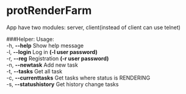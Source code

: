 # protRenderFarm
App have two modules: server, client(instead of client can use telnet)

###Helper:
Usage: </br>
-h, **--help**           Show help message </br>
-l, **--login**          Log in **(-l user password)** </br>
-r, **--reg**            Registration **(-r user password)** </br>
-n, **--newtask**        Add new task </br>
-t, **--tasks**          Get all task </br>
-c, **--currenttasks**   Get tasks where status is RENDERING </br>
-s, **--statushistory**  Get history change tasks </br>